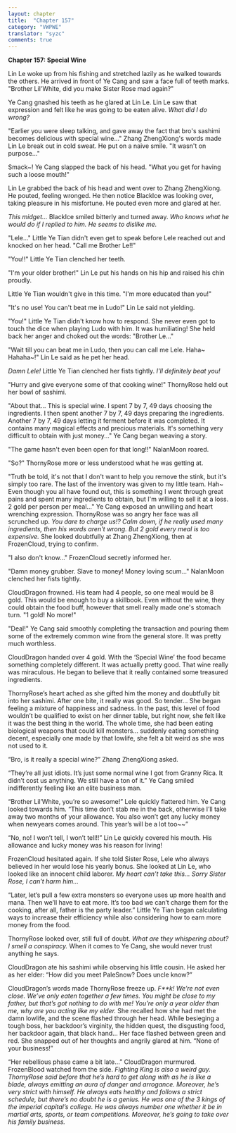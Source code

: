 ```yaml
---
layout: chapter
title:  "Chapter 157"
category: "VWPWE"
translator: "syzc"
comments: true
---
```


**Chapter 157: Special Wine**

Lin Le woke up from his fishing and stretched lazily as he walked towards the others. He arrived in front of Ye Cang and saw a face full of teeth marks. "Brother Lil'White, did you make Sister Rose mad again?"

Ye Cang gnashed his teeth as he glared at Lin Le. Lin Le saw that expression and felt like he was going to be eaten alive. *What did I do wrong?*

"Earlier you were sleep talking, and gave away the fact that bro's sashimi becomes delicious with special wine..." Zhang ZhengXiong's words made Lin Le break out in cold sweat. He put on a naive smile. "It wasn't on purpose..."

Smack~! Ye Cang slapped the back of his head. "What you get for having such a loose mouth!"

Lin Le grabbed the back of his head and went over to Zhang ZhengXiong. He pouted, feeling wronged. He then notice BlackIce was looking over, taking pleasure in his misfortune. He pouted even more and glared at her.

*This midget...* BlackIce smiled bitterly and turned away. *Who knows what he would do if I replied to him. He seems to dislike me.*

"Lele..." Little Ye Tian didn't even get to speak before Lele reached out and knocked on her head. "Call me Brother Le!!"

"You!!" Little Ye Tian clenched her teeth.

"I'm your older brother!" Lin Le put his hands on his hip and raised his chin proudly.

Little Ye Tian wouldn't give in this time. "I'm more educated than you!"

"It's no use! You can't beat me in Ludo!" Lin Le said not yielding.

"You!" Little Ye Tian didn't know how to respond. She never even got to touch the dice when playing Ludo with him. It was humiliating! She held back her anger and choked out the words: "Brother Le..."

"Wait till you can beat me in Ludo, then you can call me Lele. Haha~ Hahaha~!" Lin Le said as he pet her head.

*Damn Lele!* Little Ye Tian clenched her fists tightly. *I'll definitely beat you!*

"Hurry and give everyone some of that cooking wine!" ThornyRose held out her bowl of sashimi.

"About that... This is special wine. I spent 7 by 7, 49 days choosing the ingredients. I then spent another 7 by 7, 49 days preparing the ingredients. Another 7 by 7, 49 days letting it ferment before it was completed. It contains many magical effects and precious materials. It's something very difficult to obtain with just money..." Ye Cang began weaving a story.

"The game hasn't even been open for that long!!" NalanMoon roared.

"So?" ThornyRose more or less understood what he was getting at.

"Truth be told, it's not that I don't want to help you remove the stink, but it's simply too rare. The last of the inventory was given to my little team. Hah~ Even though you all have found out, this is something I went through great pains and spent many ingredients to obtain, but I'm willing to sell it at a loss. 2 gold per person per meal..." Ye Cang exposed an unwilling and heart wrenching expression. ThornyRose was so angry her face was all scrunched up. *You dare to charge us!? Calm down, if he really used many ingredients, then his words aren't wrong. But 2 gold every meal is too expensive.* She looked doubtfully at Zhang ZhengXiong, then at FrozenCloud, trying to confirm. 

"I also don't know..." FrozenCloud secretly informed her.

"Damn money grubber. Slave to money! Money loving scum..." NalanMoon clenched her fists tightly.

CloudDragon frowned. His team had 4 people, so one meal would be 8 gold. This would be enough to buy a skillbook. Even without the wine, they could obtain the food buff, however that smell really made one's stomach turn. "1 gold! No more!"

"Deal!" Ye Cang said smoothly completing the transaction and pouring them some of the extremely common wine from the general store. It was pretty much worthless.

CloudDragon handed over 4 gold. With the ‘Special Wine’ the food became something completely different. It was actually pretty good. That wine really was miraculous. He began to believe that it really contained some treasured ingredients.

ThornyRose’s heart ached as she gifted him the money and doubtfully bit into her sashimi. After one bite, it really was good. So tender… She began feeling a mixture of happiness and sadness. In the past, this level of food wouldn’t be qualified to exist on her dinner table, but right now, she felt like it was the best thing in the world. The whole time, she had been eating biological weapons that could kill monsters… suddenly eating something decent, especially one made by that lowlife, she felt a bit weird as she was not used to it.

“Bro, is it really a special wine?” Zhang ZhengXiong asked.

“They’re all just idiots. It’s just some normal wine I got from Granny Rica. It didn’t cost us anything. We still have a ton of it.” Ye Cang smiled indifferently feeling like an elite business man.

“Brother Lil’White, you’re so awesome!” Lele quickly flattered him. Ye Cang looked towards him. “This time don’t stab me in the back, otherwise I’ll take away two months of your allowance. You also won’t get any lucky money when newyears comes around. This year’s will be a lot too~~”

“No, no! I won’t tell, I won’t tell!!” Lin Le quickly covered his mouth. His allowance and lucky money was his reason for living!

FrozenCloud hesitated again. If she told Sister Rose, Lele who always believed in her would lose his yearly bonus. She looked at Lin Le, who looked like an innocent child laborer. *My heart can’t take this… Sorry Sister Rose, I can’t harm him...*

“Later, let’s pull a few extra monsters so everyone uses up more health and mana. Then we’ll have to eat more. It’s too bad we can’t charge them for the cooking, after all, father is the party leader.” Little Ye Tian began calculating ways to increase their efficiency while also considering how to earn more money from the food.

ThornyRose looked over, still full of doubt. *What are they whispering about? I smell a conspiracy.* When it comes to Ye Cang, she would never trust anything he says.

CloudDragon ate his sashimi while observing his little cousin. He asked her as her elder: “How did you meet PaleSnow? Does uncle know?”

CloudDragon’s words made ThornyRose freeze up. *F\*\*k! We’re not even close. We’ve only eaten together a few times. You might be close to my father, but that’s got nothing to do with me! You’re only a year older than me, why are you acting like my elder.* She recalled how she had met the damn lowlife, and the scene flashed through her head. While besieging a tough boss, her backdoor’s virginity, the hidden quest, the disgusting food, her backdoor again, that black hand… Her face flashed between green and red. She snapped out of her thoughts and angrily glared at him. “None of your business!” 

“Her rebellious phase came a bit late...” CloudDragon murmured. FrozenBlood watched from the side. *Fighting King is also a weird guy. ThornyRose said before that he’s hard to get along with as he is like a blade, always emitting an aura of danger and arrogance. Moreover, he’s very strict with himself. He always eats healthy and follows a strict schedule, but there’s no doubt he is a genius. He was one of the 3 kings of the imperial capital’s college. He was always number one whether it be in martial arts, sports, or team competitions. Moreover, he’s going to take over his family business.*
